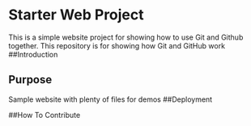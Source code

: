 # Starter Web Project
This is a simple website project for showing how to use Git and Github together.
This repository is for showing how Git and GitHub work
##Introduction

## Purpose
Sample website with plenty of files for demos
##Deployment 

##How To Contribute